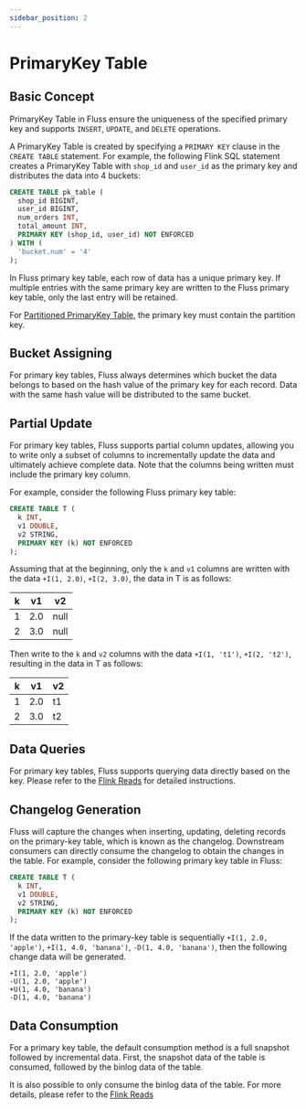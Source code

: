 ```yaml
---
sidebar_position: 2
---
```


# PrimaryKey Table

## Basic Concept

PrimaryKey Table in Fluss ensure the uniqueness of the specified primary key and supports `INSERT`, `UPDATE`, and `DELETE` operations.

A PrimaryKey Table is created by specifying a `PRIMARY KEY` clause in the `CREATE TABLE` statement. For example, the following Flink SQL statement creates a PrimaryKey Table with `shop_id` and `user_id` as the primary key and distributes the data into 4 buckets:

```sql title="Flink SQL"
CREATE TABLE pk_table (
  shop_id BIGINT,
  user_id BIGINT,
  num_orders INT,
  total_amount INT,
  PRIMARY KEY (shop_id, user_id) NOT ENFORCED
) WITH (
  'bucket.num' = '4'
);
```

In Fluss primary key table, each row of data has a unique primary key.
If multiple entries with the same primary key are written to the Fluss primary key table, only the last entry will be retained.

For [Partitioned PrimaryKey Table](table-design/data-distribution/partitioning.md), the primary key must contain the partition key.

## Bucket Assigning

For primary key tables, Fluss always determines which bucket the data belongs to based on the hash value of the primary key for each record.
Data with the same hash value will be distributed to the same bucket.

## Partial Update
For primary key tables, Fluss supports partial column updates, allowing you to write only a subset of columns to incrementally update the data and ultimately achieve complete data. Note that the columns being written must include the primary key column.

For example, consider the following Fluss primary key table:
```sql title="Flink SQL"
CREATE TABLE T (
  k INT,
  v1 DOUBLE,
  v2 STRING,
  PRIMARY KEY (k) NOT ENFORCED
);
```

Assuming that at the beginning, only the `k` and `v1` columns are written with the data `+I(1, 2.0)`, `+I(2, 3.0)`, the data in T is as follows:

| k | v1  | v2   |
|---|-----|------|
| 1 | 2.0 | null |
| 2 | 3.0 | null |

Then write to the `k` and `v2` columns with the data `+I(1, 't1')`, `+I(2, 't2')`, resulting in the data in T as follows:

| k | v1  | v2 |
|---|-----|----|
| 1 | 2.0 | t1 |
| 2 | 3.0 | t2 |

## Data Queries

For primary key tables, Fluss supports querying data directly based on the key. Please refer to the [Flink Reads](../../engine-flink/reads.md) for detailed instructions.

## Changelog Generation

Fluss will capture the changes when inserting, updating, deleting records on the primary-key table, which is known as the changelog. Downstream consumers can directly consume the changelog to obtain the changes in the table. For example, consider the following primary key table in Fluss:

```sql title="Flink SQL"
CREATE TABLE T (
  k INT,
  v1 DOUBLE,
  v2 STRING,
  PRIMARY KEY (k) NOT ENFORCED
);
```

If the data written to the primary-key table is sequentially `+I(1, 2.0, 'apple')`, `+I(1, 4.0, 'banana')`, `-D(1, 4.0, 'banana')`, then the following change data will be generated.

```text
+I(1, 2.0, 'apple')
-U(1, 2.0, 'apple')
+U(1, 4.0, 'banana')
-D(1, 4.0, 'banana')
```

## Data Consumption
For a primary key table, the default consumption method is a full snapshot followed by incremental data. First, the snapshot data of the table is consumed, followed by the binlog data of the table.

It is also possible to only consume the binlog data of the table. For more details, please refer to the [Flink Reads](../../engine-flink/reads.md)
